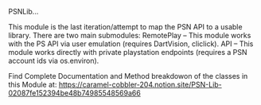 PSNLib...

This module is the last iteration/attempt to map the PSN API to a usable library.
There are two main submodules:
    RemotePlay – This module works with the PS API via user emulation (requires DartVision, cliclick).
    API – This module works directly with private playstation endpoints (requires a PSN account ids via os.environ).


Find Complete Documentation and Method breakdowon of the classes in this Module at: https://caramel-cobbler-204.notion.site/PSN-Lib-02087fe152394be48b74985548569a66
